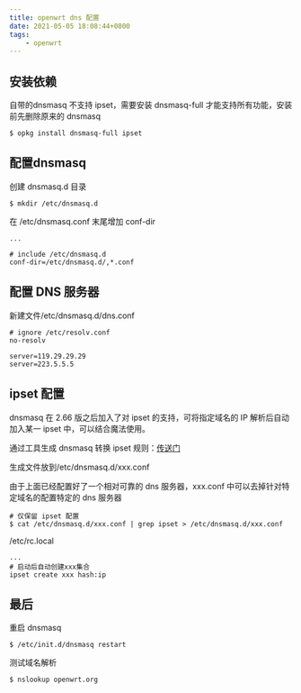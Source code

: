 ```yaml
---
title: openwrt dns 配置
date: 2021-05-05 18:08:44+0800
tags:
    - openwrt
---
```


## 安装依赖

自带的dnsmasq 不支持 ipset，需要安装 dnsmasq-full 才能支持所有功能，安装前先删除原来的 dnsmasq

```shell
$ opkg install dnsmasq-full ipset
```



## 配置dnsmasq

创建 dnsmasq.d 目录

```shell
$ mkdir /etc/dnsmasq.d
```



在 /etc/dnsmasq.conf 末尾增加 conf-dir

```
...

# include /etc/dnsmasq.d
conf-dir=/etc/dnsmasq.d/,*.conf
```



## 配置 DNS 服务器

新建文件/etc/dnsmasq.d/dns.conf

```
# ignore /etc/resolv.conf
no-resolv

server=119.29.29.29
server=223.5.5.5
```



## ipset 配置

dnsmasq 在 2.66 版之后加入了对 ipset 的支持，可将指定域名的 IP 解析后自动加入某一 ipset 中，可以结合魔法使用。

通过工具生成 dnsmasq 转换 ipset 规则：[传送门](https://github.com/lchannng/gfwlist2dnsmasq)

生成文件放到/etc/dnsmasq.d/xxx.conf

由于上面已经配置好了一个相对可靠的 dns 服务器，xxx.conf 中可以去掉针对特定域名的配置特定的 dns 服务器

```shell
# 仅保留 ipset 配置
$ cat /etc/dnsmasq.d/xxx.conf | grep ipset > /etc/dnsmasq.d/xxx.conf
```



/etc/rc.local 

```
...
# 启动后自动创建xxx集合
ipset create xxx hash:ip
```



## 最后

重启 dnsmasq

```
$ /etc/init.d/dnsmasq restart
```



测试域名解析

```shell
$ nslookup openwrt.org
```


